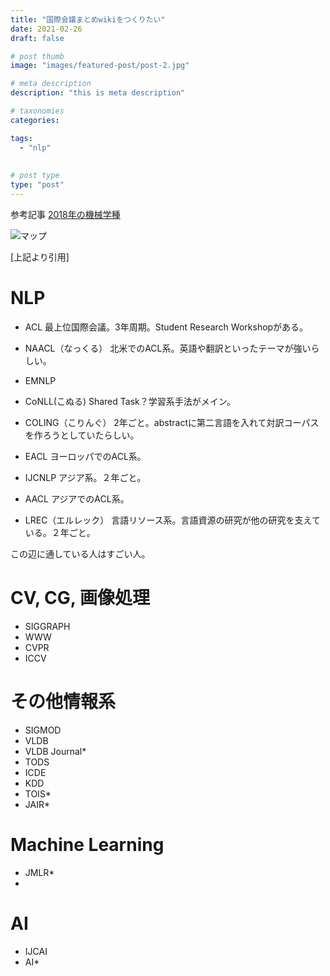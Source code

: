 ```yaml
---
title: "国際会議まとめwikiをつくりたい"
date: 2021-02-26
draft: false

# post thumb
image: "images/featured-post/post-2.jpg"

# meta description
description: "this is meta description"

# taxonomies
categories: 

tags:
  - "nlp"
  
  
# post type
type: "post"
---
```

参考記事
[2018年の機械学種](https://qiita.com/ishizakiiii/items/43d680f80a0f5532d79b)

![マップ](images/featured-post/map.jpg "マップ")

[上記より引用]

# NLP
* ACL 最上位国際会議。3年周期。Student Research Workshopがある。
* NAACL（なっくる） 北米でのACL系。英語や翻訳といったテーマが強いらしい。
* EMNLP 

* CoNLL(こぬる)  Shared Task？学習系手法がメイン。
* COLING（こりんぐ） 2年ごと。abstractに第二言語を入れて対訳コーパスを作ろうとしていたらしい。
* EACL ヨーロッパでのACL系。
* IJCNLP アジア系。２年ごと。
* AACL アジアでのACL系。

* LREC（エルレック） 言語リソース系。言語資源の研究が他の研究を支えている。２年ごと。

この辺に通している人はすごい人。

# CV, CG, 画像処理
* SIGGRAPH
* WWW
* CVPR
* ICCV

# その他情報系
* SIGMOD 
* VLDB
* VLDB Journal*
* TODS
* ICDE
* KDD
* TOIS*
* JAIR*

# Machine Learning
*  JMLR*
*

# AI
* IJCAI
* AI*